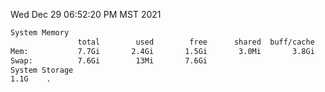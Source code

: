 Wed Dec 29 06:52:20 PM MST 2021
```bash
System Memory
               total        used        free      shared  buff/cache   available
Mem:           7.7Gi       2.4Gi       1.5Gi       3.0Mi       3.8Gi       4.9Gi
Swap:          7.6Gi        13Mi       7.6Gi
System Storage
1.1G	.
```
```bash
